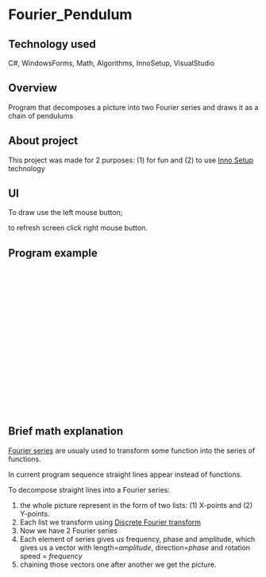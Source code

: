 # Fourier_Pendulum

## Technology used
C#, WindowsForms, Math, Algorithms, InnoSetup, VisualStudio

## Overview
Program that decomposes a picture into two Fourier series and draws it as a chain of pendulums 

## About project
This project was made for 2 purposes: (1) for fun and (2) to use [Inno Setup](https://jrsoftware.org/isinfo.php) technology

## UI
To draw use the left mouse button;

to refresh screen click right mouse button.

## Program example
![video of lightning](pictures/example.gif)

## Brief math explanation
[Fourier series](https://en.wikipedia.org/wiki/Fourier_series) are usualy used to transform some function into the series of functions.

In current program sequence straight lines appear instead of functions. 

To decompose straight lines into a Fourier series:
1. the whole picture represent in the form of two lists: (1) X-points and (2) Y-points.
2. Each list we transform using [
Discrete Fourier transform](https://en.wikipedia.org/wiki/Discrete_Fourier_transform)
3. Now we have 2 Fourier series
4. Each element of series gives us frequency, phase and amplitude, which gives us a vector with length=*amplitude*, direction=*phase* and rotation speed = *frequency*
5. chaining those vectors one after another we get the picture.